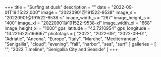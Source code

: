 +++
title = "Surfing at dusk"
description = ""
date = "2022-09-01T19:15:22.000"
image = "20220901@191522-9538"
image_s = "20220901@191522-9538-s"
image_width_s = "267"
image_height_s = "400"
image_xl = "20220901@191522-9538-xl"
image_width_xl = "668"
image_height_xl = "1000"
gps_latitude = "43.7210954"
gps_longitude = "13.2216225166667"
phototags = [ "2022", "2022-09", "2022-09-01", "Adriatic", "Ancona", "Europe", "Italy", "Marche", "Mediterranean", "Senigallia", "cloud", "evening", "fall", "harbor", "sea", "surf" ]
galleries = [ "", "2022 Timeline", "Senigallia City and Seaside" ]
+++
